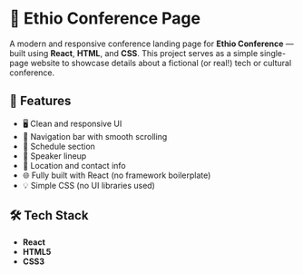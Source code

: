 # 🎉 Ethio Conference Page

A modern and responsive conference landing page for **Ethio Conference** — built using **React**, **HTML**, and **CSS**. This project serves as a simple single-page website to showcase details about a fictional (or real!) tech or cultural conference.

## 🚀 Features

- 🖥️ Clean and responsive UI
- 🧭 Navigation bar with smooth scrolling
- 📅 Schedule section
- 👥 Speaker lineup
- 📍 Location and contact info
- 🌐 Fully built with React (no framework boilerplate)
- 💡 Simple CSS (no UI libraries used)

## 🛠️ Tech Stack

- **React**
- **HTML5**
- **CSS3**
